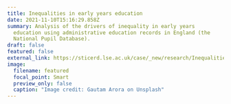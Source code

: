 ```yaml
---
title: Inequalities in early years education
date: 2021-11-10T15:16:29.858Z
summary: Analysis of the drivers of inequality in early years
  education using administrative education records in England (the
  National Pupil Database).
draft: false
featured: false
external_link: https://sticerd.lse.ac.uk/case/_new/research/Inequalities_Early_Education/default.asp
image:
  filename: featured
  focal_point: Smart
  preview_only: false
  caption: "Image credit: Gautam Arora on Unsplash"
---
```

